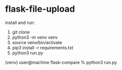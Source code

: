 # flask-file-upload

install and run:

1. git clone
2. python3 -m venv venv
3. source venv/bin/activate
4. pip3 install -r requirements.txt
5. python3 run.py

(venv) user@machine flask-compare % python3 run.py
